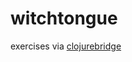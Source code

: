 # witchtongue

exercises via [clojurebridge](https://github.com/clojurebridge-nyc/syllabus-nyc-2017)
